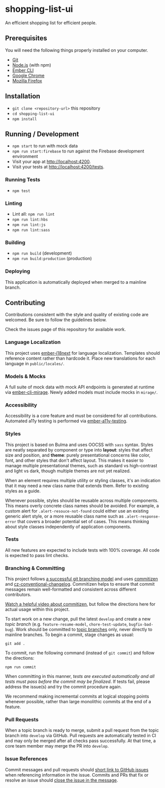 # shopping-list-ui

An efficient shopping list for efficient people.

## Prerequisites

You will need the following things properly installed on your computer.

* [Git](https://git-scm.com/)
* [Node.js](https://nodejs.org/) (with npm)
* [Ember CLI](https://ember-cli.com/)
* [Google Chrome](https://google.com/chrome/)
* [Mozilla Firefox](https://www.mozilla.org/en-us/firefox/)

## Installation

* `git clone <repository-url>` this repository
* `cd shopping-list-ui`
* `npm install`

## Running / Development

* `npm start` to run with mock data
* `npm run start:firebase` to run against the Firebase development environment
* Visit your app at [http://localhost:4200](http://localhost:4200).
* Visit your tests at
  [http://localhost:4200/tests](http://localhost:4200/tests).

### Running Tests

* `npm test`

### Linting

* Lint all:  `npm run lint`
* `npm run lint:hbs`
* `npm run lint:js`
* `npm run lint:sass`

### Building

* `npm run build` (development)
* `npm run build:production` (production)

### Deploying

This application is automatically deployed when merged to a mainline branch.

## Contributing

Contributions consistent with the style and quality of existing code are
welcomed.  Be sure to follow the guidelines below.

Check the issues page of this repository for available work.

### Language Localization

This project uses [ember-i18next](https://github.com/OCTRI/ember-i18next) for
language localization.  Templates should reference content rather than hardcode
it.  Place new translations for each language in `public/locales/`.

### Models & Mocks

A full suite of mock data with mock API endpoints is generated at runtime via
[ember-cli-mirage](https://www.ember-cli-mirage.com).  Newly added models must
include mocks in `mirage/`.

### Accessibility

Accessibility is a core feature and must be considered for all contributions.
Automated a11y testing is performed via
[ember-a11y-testing](https://github.com/ember-a11y/ember-a11y-testing).

### Styles

This project is based on Bulma and uses OOCSS with `sass` syntax.  Styles
are neatly separated by component or type into **layout**:  styles that affect
size and position, and **theme**:  purely presentational concerns like color,
font, and other styles that don't affect layout.  This makes it easier to
manage multiple presentational themes, such as standard vs high-contrast and
light vs dark, though multiple themes are not yet realized.

When an element requires multiple utility or styling classes, it's an
indication that it may need a new class name that extends them.  Refer to
existing styles as a guide.

Whenever possible, styles should be reusable across multiple components.  This
means overly concrete class names should be avoided.  For example, a custom
alert for `.alert-resouce-not-found` could either use an existing generic alert
style, or a more reusable class name such as `.alert-response-error` that
covers a broader potential set of cases.  This means thinking about style
classes independently of application components.

### Tests

All new features are expected to include tests with 100% coverage.  All code
is expected to pass lint checks.

### Branching & Committing

This project follows [a successful git branching model][nvie-git-branching] and
uses [commitizen][commitizen] and
[cz-conventional-changelog][cz-conventional-changelog].  Commitizen helps to
ensure that commit messages remain well-formatted and consistent across
different contributors.

[Watch a helpful video about commitizen][commitizen-video], but follow the
directions here for actual usage within this project.

To start work on a new change, pull the latest `develop` and create
a new _topic branch_ (e.g. `feature-resume-model`, `chore-test-update`,
`bugfix-bad-bug`).  Work should be committed to
[topic branches][nvie-git-branching] only, never directly to mainline branches.
To begin a commit, stage changes as usual:

```
git add .
```

To commit, run the following command (instead of `git commit`) and follow the
directions:

```
npm run commit
```

When committing in this manner, _tests are executed automatically and all tests
must pass before the commit may be finalized_.  If tests fail, please address
the issue(s) and try the commit procedure again.

We recommend making incremental commits at logical stopping points whenever
possible, rather than large monolithic commits at the end of a feature.

### Pull Requests

When a topic branch is ready to merge, submit a pull request from the topic
branch into `develop` via GitHub.  Pull requests are automatically tested in CI
and may only be merged after all checks pass successfully.  At that time,
a core team member may merge the PR into `develop`.

### Issue References

Commit messages and pull requests should
[short link to GitHub issues][issue-autolinking] when referencing information in
the issue.  Commits and PRs that fix or resolve an issue should
[close the issue in the message][issue-closing].


[nvie-git-branching]: http://nvie.com/posts/a-successful-git-branching-model/
[commitizen]: https://www.npmjs.com/package/commitizen
[cz-conventional-changelog]: https://www.npmjs.com/package/cz-conventional-changelog
[commitizen-video]: https://egghead.io/lessons/javascript-how-to-write-a-javascript-library-committing-a-new-feature-with-commitizen
[issue-autolinking]: https://help.github.com/articles/autolinked-references-and-urls/
[issue-closing]: https://help.github.com/articles/closing-issues-using-keywords/
